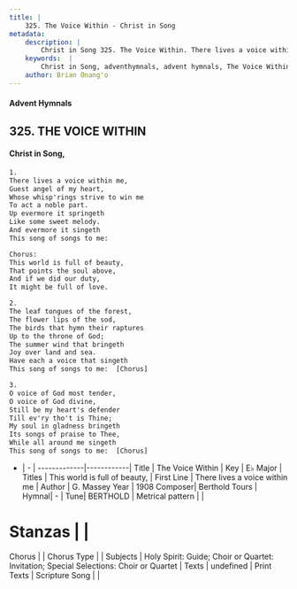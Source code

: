 ```yaml
---
title: |
    325. The Voice Within - Christ in Song
metadata:
    description: |
        Christ in Song 325. The Voice Within. There lives a voice within me, Guest angel of my heart, Whose whisp'rings strive to win me To act a noble part. Up evermore it springeth Like some sweet melody. And evermore it singeth This song of songs to me: Chorus: This world is full of beauty, That points the soul above, And if we did our duty, It might be full of love.
    keywords:  |
        Christ in Song, adventhymnals, advent hymnals, The Voice Within, There lives a voice within me. This world is full of beauty,
    author: Brian Onang'o
---
```


#### Advent Hymnals
## 325. THE VOICE WITHIN
####  Christ in Song,

```txt
1.
There lives a voice within me,
Guest angel of my heart,
Whose whisp'rings strive to win me
To act a noble part.
Up evermore it springeth
Like some sweet melody.
And evermore it singeth
This song of songs to me:

Chorus:
This world is full of beauty,
That points the soul above,
And if we did our duty,
It might be full of love.

2.
The leaf tongues of the forest,
The flower lips of the sod,
The birds that hymn their raptures
Up to the throne of God;
The summer wind that bringeth
Joy over land and sea.
Have each a voice that singeth
This song of songs to me:  [Chorus]

3.
O voice of God most tender,
O voice of God divine,
Still be my heart's defender
Till ev'ry tho't is Thine;
My soul in gladness bringeth
Its songs of praise to Thee,
While all around me singeth
This song of songs to me:  [Chorus]


```

- |   -  |
-------------|------------|
Title | The Voice Within |
Key | E♭ Major |
Titles | This world is full of beauty, |
First Line | There lives a voice within me |
Author | G. Massey
Year | 1908
Composer| Berthold Tours |
Hymnal|  - |
Tune| BERTHOLD |
Metrical pattern | |
# Stanzas |  |
Chorus |  |
Chorus Type |  |
Subjects | Holy Spirit: Guide; Choir or Quartet: Invitation; Special Selections: Choir or Quartet |
Texts | undefined |
Print Texts | 
Scripture Song |  |
    

